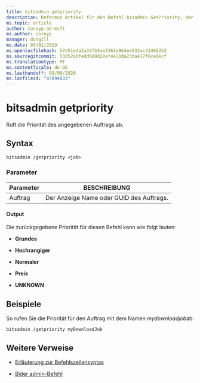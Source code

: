 ```yaml
---
title: bitsadmin getpriority
description: Referenz Artikel für den Befehl bizadmin GetPriority, der die Priorität des angegebenen Auftrags abruft.
ms.topic: article
author: coreyp-at-msft
ms.author: coreyp
manager: dongill
ms.date: 03/01/2019
ms.openlocfilehash: 57d51e4a2a34fb5ae1361e864ee932ac314662b2
ms.sourcegitcommit: 53d526bfeddb89d28af44210a23ba417f6ce0ecf
ms.translationtype: MT
ms.contentlocale: de-DE
ms.lasthandoff: 08/06/2020
ms.locfileid: "87894033"
---
```

# <a name="bitsadmin-getpriority"></a>bitsadmin getpriority

Ruft die Priorität des angegebenen Auftrags ab.

## <a name="syntax"></a>Syntax

```
bitsadmin /getpriority <job>
```

### <a name="parameters"></a>Parameter

| Parameter | BESCHREIBUNG |
| -------------- | -------------- |
| Auftrag | Der Anzeige Name oder GUID des Auftrags. |

#### <a name="output"></a>Output

Die zurückgegebene Priorität für diesen Befehl kann wie folgt lauten:

- **Grundes**

- **Hochrangiger**

- **Normaler**

- **Preis**

- **UNKNOWN**

## <a name="examples"></a>Beispiele

So rufen Sie die Priorität für den Auftrag mit dem Namen *mydownloadjob*ab:

```
bitsadmin /getpriority myDownloadJob
```

## <a name="additional-references"></a>Weitere Verweise

- [Erläuterung zur Befehlszeilensyntax](command-line-syntax-key.md)

- [Bider admin-Befehl](bitsadmin.md)
